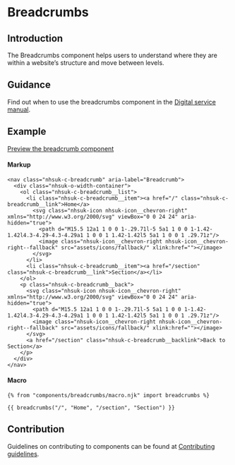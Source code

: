 # Breadcrumbs

## Introduction

The Breadcrumbs component helps users to understand where they are within a website’s structure and move between levels.

## Guidance

Find out when to use the breadcrumbs component in the [Digital service manual]().

## Example

[Preview the breadcrumb component]()

#### Markup

    <nav class="nhsuk-c-breadcrumb" aria-label="Breadcrumb">
      <div class="nhsuk-o-width-container">
        <ol class="nhsuk-c-breadcrumb__list">
          <li class="nhsuk-c-breadcrumb__item"><a href="/" class="nhsuk-c-breadcrumb__link">Home</a> 
            <svg class="nhsuk-icon nhsuk-icon__chevron-right" xmlns="http://www.w3.org/2000/svg" viewBox="0 0 24 24" aria-hidden="true">
              <path d="M15.5 12a1 1 0 0 1-.29.71l-5 5a1 1 0 0 1-1.42-1.42l4.3-4.29-4.3-4.29a1 1 0 0 1 1.42-1.42l5 5a1 1 0 0 1 .29.71z"/>
              <image class="nhsuk-icon__chevron-right nhsuk-icon__chevron-right--fallback" src="assets/icons/fallback/" xlink:href=""></image>
            </svg>
          </li>
          <li class="nhsuk-c-breadcrumb__item"><a href="/section" class="nhsuk-c-breadcrumb__link">Section</a></li>
        </ol>
        <p class="nhsuk-c-breadcrumb__back">
          <svg class="nhsuk-icon nhsuk-icon__chevron-right" xmlns="http://www.w3.org/2000/svg" viewBox="0 0 24 24" aria-hidden="true">
            <path d="M15.5 12a1 1 0 0 1-.29.71l-5 5a1 1 0 0 1-1.42-1.42l4.3-4.29-4.3-4.29a1 1 0 0 1 1.42-1.42l5 5a1 1 0 0 1 .29.71z"/>
            <image class="nhsuk-icon__chevron-right nhsuk-icon__chevron-right--fallback" src="assets/icons/fallback/" xlink:href=""></image>
          </svg>
          <a href="/section" class="nhsuk-c-breadcrumb__backlink">Back to Section</a>
        </p>
      </div>
    </nav>

#### Macro

    {% from "components/breadcrumbs/macro.njk" import breadcrumbs %}

    {{ breadcrumbs("/", "Home", "/section", "Section") }}

## Contribution

Guidelines on contributing to components can be found at [Contributing guidelines]().
